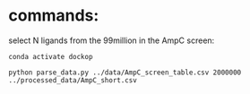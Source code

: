 

# commands:

select N ligands from the 99million in the AmpC screen:

```
conda activate dockop

python parse_data.py ../data/AmpC_screen_table.csv 2000000 ../processed_data/AmpC_short.csv


```
